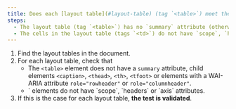 ```yaml
---
title: Does each [layout table](#layout-table) (tag `<table>`) meet these conditions?
steps:
  - The layout table (tag `<table>`) has no `summary` attribute (otherwise empty) and contains no tags `<caption>`, `<th>`, `<thead>`, `<tfoot>` or tags with a WAI-ARIA attribute `role="rowheader"`, `role="columnheader"`.
  - The cells in the layout table (tags `<td>`) do not have `scope`, `headers` or `axis` attributes.
---
```


1. Find the layout tables in the document.
2. For each layout table, check that
   - The `<table>` element does not have a `summary` attribute, child elements `<caption>`, `<thead>`, `<th>`, `<tfoot>` or elements with a WAI-ARIA attribute `role="rowheader"` or `role="columnheader"`.
   - <td> ` elements do not have `scope`, `headers` or `axis` attributes.
3. If this is the case for each layout table, **the test is validated**.
